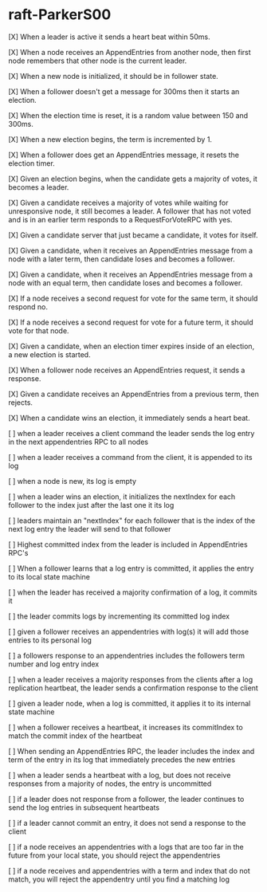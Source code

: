 ﻿# raft-ParkerS00
[X] When a leader is active it sends a heart beat within 50ms.

[X] When a node receives an AppendEntries from another node, then first node remembers that other node is the current leader.

[X] When a new node is initialized, it should be in follower state.

[X] When a follower doesn't get a message for 300ms then it starts an election.

[X] When the election time is reset, it is a random value between 150 and 300ms.

[X] When a new election begins, the term is incremented by 1.

[X] When a follower does get an AppendEntries message, it resets the election timer. 

[X] Given an election begins, when the candidate gets a majority of votes, it becomes a leader. 

[X] Given a candidate receives a majority of votes while waiting for unresponsive node, it still becomes a leader.
A follower that has not voted and is in an earlier term responds to a RequestForVoteRPC with yes. 

[X] Given a candidate server that just became a candidate, it votes for itself.

[X] Given a candidate, when it receives an AppendEntries message from a node with a later term, then candidate loses and becomes a follower.

[X] Given a candidate, when it receives an AppendEntries message from a node with an equal term, then candidate loses and becomes a follower.

[X] If a node receives a second request for vote for the same term, it should respond no. 

[X] If a node receives a second request for vote for a future term, it should vote for that node.

[X] Given a candidate, when an election timer expires inside of an election, a new election is started.

[X] When a follower node receives an AppendEntries request, it sends a response.

[X] Given a candidate receives an AppendEntries from a previous term, then rejects.

[X] When a candidate wins an election, it immediately sends a heart beat.

[ ] when a leader receives a client command the leader sends the log entry in the next appendentries RPC to all nodes

[ ] when a leader receives a command from the client, it is appended to its log

[ ] when a node is new, its log is empty

[ ] when a leader wins an election, it initializes the nextIndex for each follower to the index just after the last one it its log

[ ] leaders maintain an "nextIndex" for each follower that is the index of the next log entry the leader will send to that follower

[ ] Highest committed index from the leader is included in AppendEntries RPC's

[ ] When a follower learns that a log entry is committed, it applies the entry to its local state machine

[ ] when the leader has received a majority confirmation of a log, it commits it

[ ] the leader commits logs by incrementing its committed log index

[ ] given a follower receives an appendentries with log(s) it will add those entries to its personal log

[ ] a followers response to an appendentries includes the followers term number and log entry index

[ ] when a leader receives a majority responses from the clients after a log replication heartbeat, the leader sends a confirmation response to the client

[ ] given a leader node, when a log is committed, it applies it to its internal state machine

[ ] when a follower receives a heartbeat, it increases its commitIndex to match the commit index of the heartbeat

[ ] When sending an AppendEntries RPC, the leader includes the index and term of the entry in its log that immediately precedes the new entries

[ ] when a leader sends a heartbeat with a log, but does not receive responses from a majority of nodes, the entry is uncommitted

[ ] if a leader does not response from a follower, the leader continues to send the log entries in subsequent heartbeats

[ ] if a leader cannot commit an entry, it does not send a response to the client

[ ] if a node receives an appendentries with a logs that are too far in the future from your local state, you should reject the appendentries

[ ] if a node receives and appendentries with a term and index that do not match, you will reject the appendentry until you find a matching log 
